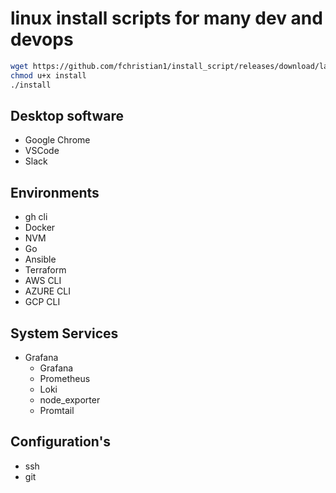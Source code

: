 # linux install scripts for many dev and devops
```bash
wget https://github.com/fchristian1/install_script/releases/download/latest/install
chmod u+x install
./install
```
## Desktop software
- Google Chrome
- VSCode
- Slack

## Environments
- gh cli
- Docker
- NVM
- Go
- Ansible
- Terraform
- AWS CLI
- AZURE CLI
- GCP CLI

## System Services
- Grafana
  - Grafana
  - Prometheus
  - Loki
  - node_exporter
  - Promtail

## Configuration's
- ssh
- git
